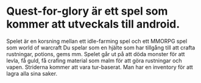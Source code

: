 # Quest-for-glory är ett spel som kommer att utveckals till android.
Spelet är en korsning mellan ett idle-farming spel och ett MMORPG spel som world of warcraft
Du spelar som en hjälte som har tillgång till att crafta rustningar, potions, gems mm.
Spelet går ut på att döda monster för att levla, få guld, få crafing material som malm för att göra rustningar och vapen.
Striderna kommer att vara tur-baserat.
Man har en inventory för att lagra alla sina saker.
